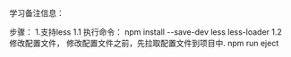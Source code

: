 学习备注信息：

步骤：
    1.支持less
    1.1 执行命令： npm install --save-dev less less-loader
    1.2 修改配置文件， 修改配置文件之前，先拉取配置文件到项目中.
    npm run eject